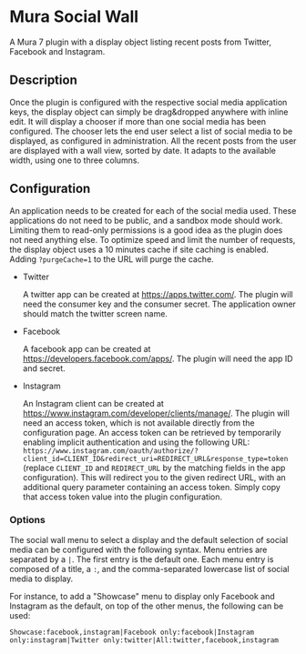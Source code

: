 # Mura Social Wall
A Mura 7 plugin with a display object listing recent posts from Twitter, Facebook and Instagram.

## Description
Once the plugin is configured with the respective social media application keys, the display object can simply be drag&dropped anywhere with inline edit. It will display a chooser if more than one social media has been configured. The chooser lets the end user select a list of social media to be displayed, as configured in administration. All the recent posts from the user are displayed with a wall view, sorted by date. It adapts to the available width, using one to three columns.

## Configuration
An application needs to be created for each of the social media used. These applications do not need to be public, and a sandbox mode should work. Limiting them to read-only permissions is a good idea as the plugin does not need anything else. To optimize speed and limit the number of requests, the display object uses a 10 minutes cache if site caching is enabled. Adding `?purgeCache=1` to the URL will purge the cache.

- Twitter

  A twitter app can be created at <https://apps.twitter.com/>. The plugin will need the consumer key and the consumer secret. The application owner should match the twitter screen name.

- Facebook

  A facebook app can be created at <https://developers.facebook.com/apps/>. The plugin will need the app ID and secret.

- Instagram

  An Instagram client can be created at <https://www.instagram.com/developer/clients/manage/>. The plugin will need an access token, which is not available directly from the configuration page. An access token can be retrieved by temporarily enabling implicit authentication and using the following URL: `https://www.instagram.com/oauth/authorize/?client_id=CLIENT_ID&redirect_uri=REDIRECT_URL&response_type=token` (replace `CLIENT_ID` and `REDIRECT_URL` by the matching fields in the app configuration). This will redirect you to the given redirect URL, with an additional query parameter containing an access token. Simply copy that access token value into the plugin configuration.

### Options
The social wall menu to select a display and the default selection of social media can be configured with the following syntax. Menu entries are separated by a `|`. The first entry is the default one. Each menu entry is composed of a title, a `:`, and the comma-separated lowercase list of social media to display.

For instance, to add a "Showcase" menu to display only Facebook and Instagram as the default, on top of the other menus, the following can be used:

`Showcase:facebook,instagram|Facebook only:facebook|Instagram only:instagram|Twitter only:twitter|All:twitter,facebook,instagram`
